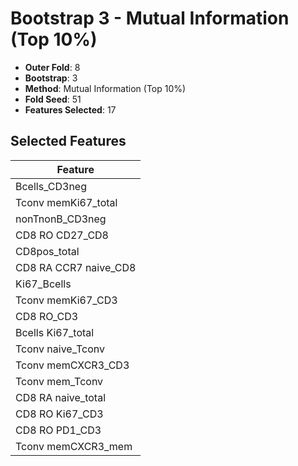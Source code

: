 # Bootstrap 3 - Mutual Information (Top 10%)

- **Outer Fold**: 8
- **Bootstrap**: 3
- **Method**: Mutual Information (Top 10%)
- **Fold Seed**: 51
- **Features Selected**: 17

## Selected Features

| Feature |
|---------|
| Bcells_CD3neg |
| Tconv memKi67_total |
| nonTnonB_CD3neg |
| CD8 RO CD27_CD8 |
| CD8pos_total |
| CD8 RA CCR7 naive_CD8 |
| Ki67_Bcells |
| Tconv memKi67_CD3 |
| CD8 RO_CD3 |
| Bcells Ki67_total |
| Tconv naive_Tconv |
| Tconv memCXCR3_CD3 |
| Tconv mem_Tconv |
| CD8 RA naive_total |
| CD8  RO Ki67_CD3 |
| CD8 RO PD1_CD3 |
| Tconv memCXCR3_mem |
